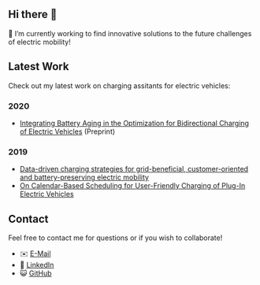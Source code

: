 ## Hi there 👋

🔭 I’m currently working to find innovative solutions to the future challenges of electric mobility!


## Latest Work
Check out my latest work on charging assitants for electric vehicles:

### 2020
- [Integrating Battery Aging in the Optimization for Bidirectional Charging of Electric Vehicles](https://arxiv.org/abs/2009.12201) (Preprint)

### 2019
- [Data-driven charging strategies for grid-beneficial, customer-oriented and battery-preserving electric mobility](https://arxiv.org/abs/1910.07503)
- [On Calendar-Based Scheduling for User-Friendly Charging of Plug-In Electric Vehicles](https://doi.org/10.1109/CAVS.2019.8887782)


## Contact
Feel free to contact me for questions or if you wish to collaborate!

- ✉️ [E-Mail](karl.schwenk@kit.edu)
- 🔗 [LinkedIn](https://www.linkedin.com/in/karl-schwenk-222830116/)
- 😺 [GitHub](https://karlschwenk.github.io/karlschwenk/)

<!--
**KarlSchwenk/karlschwenk** is a ✨ _special_ ✨ repository because its `README.md` (this file) appears on your GitHub profile.

Here are some ideas to get you started:

- 
- 🌱 I’m currently learning ...
- 👯 I’m looking to collaborate on ...
- 🤔 I’m looking for help with ...
- 💬 Ask me about ...
- 📫 How to reach me: ...
- 😄 Pronouns: ...
- ⚡ Fun fact: ...
-->
